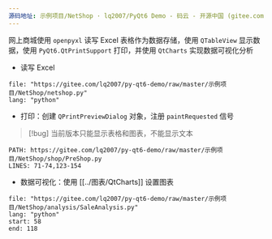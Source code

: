 ```yaml
---
源码地址: 示例项目/NetShop · lq2007/PyQt6 Demo - 码云 - 开源中国 (gitee.com)
---
```

网上商城使用 `openpyxl` 读写 Excel 表格作为数据存储，使用 `QTableView` 显示数据，使用 `PyQt6.QtPrintSupport` 打印，并使用 `QtCharts` 实现数据可视化分析

- 读写 Excel

```reference fold 
file: "https://gitee.com/lq2007/py-qt6-demo/raw/master/示例项目/NetShop/netshop.py"
lang: "python"
```

- 打印：创建 `QPrintPreviewDialog` 对象，注册 `paintRequested` 信号

> [!bug]
> 当前版本只能显示表格和图表，不能显示文本

```embed-python
PATH: https://gitee.com/lq2007/py-qt6-demo/raw/master/示例项目/NetShop/shop/PreShop.py
LINES: 71-74,123-154
```

- 数据可视化：使用 [[../图表/QtCharts]] 设置图表

```reference fold
file: "https://gitee.com/lq2007/py-qt6-demo/raw/master/示例项目/NetShop/analysis/SaleAnalysis.py"
lang: "python"
start: 58
end: 118
```
